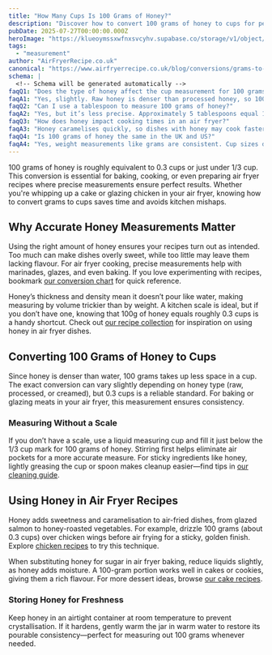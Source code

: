 ```yaml
---
title: "How Many Cups Is 100 Grams of Honey?"
description: "Discover how to convert 100 grams of honey to cups for perfect baking and cooking every time. Includes air fryer tips!"
pubDate: 2025-07-27T00:00:00.000Z
heroImage: "https://klueoymssxwfnxsvcyhv.supabase.co/storage/v1/object/public/Shmucket/how-many-cups-is-100-grams-of-honey.webp"
tags:
  - "measurement"
author: "AirFryerRecipe.co.uk"
canonical: "https://www.airfryerrecipe.co.uk/blog/conversions/grams-to-cups/how-many-cups-is-100-grams-of-honey"
schema: |
  <!-- Schema will be generated automatically -->
faqQ1: "Does the type of honey affect the cup measurement for 100 grams?"
faqA1: "Yes, slightly. Raw honey is denser than processed honey, so 100 grams may fill slightly less than 0.3 cups. For most recipes, the difference is negligible, but for precision baking, weighing is best."
faqQ2: "Can I use a tablespoon to measure 100 grams of honey?"
faqA2: "Yes, but it’s less precise. Approximately 5 tablespoons equal 100 grams of honey. For accuracy, especially in baking, a kitchen scale or the 0.3-cup measure is recommended."
faqQ3: "How does honey impact cooking times in an air fryer?"
faqA3: "Honey caramelises quickly, so dishes with honey may cook faster. Reduce air fryer temperature by 5–10°C or check food earlier to prevent burning."
faqQ4: "Is 100 grams of honey the same in the UK and US?"
faqA4: "Yes, weight measurements like grams are consistent. Cup sizes differ slightly, but 100 grams of honey is roughly 0.3 cups in both regions."
---
```

<p>100 grams of honey is roughly equivalent to 0.3 cups or just under 1/3 cup. This conversion is essential for baking, cooking, or even preparing air fryer recipes where precise measurements ensure perfect results. Whether you're whipping up a cake or glazing chicken in your air fryer, knowing how to convert grams to cups saves time and avoids kitchen mishaps.</p>  

<h2>Why Accurate Honey Measurements Matter</h2>  
<p>Using the right amount of honey ensures your recipes turn out as intended. Too much can make dishes overly sweet, while too little may leave them lacking flavour. For air fryer cooking, precise measurements help with marinades, glazes, and even baking. If you love experimenting with recipes, bookmark <a href=https://www.airfryerrecipe.co.uk/air-fryer-conversion-chart>our conversion chart</a> for quick reference.</p>  

<p>Honey’s thickness and density mean it doesn’t pour like water, making measuring by volume trickier than by weight. A kitchen scale is ideal, but if you don’t have one, knowing that 100g of honey equals roughly 0.3 cups is a handy shortcut. Check out <a href=https://www.airfryerrecipe.co.uk/recipes>our recipe collection</a> for inspiration on using honey in air fryer dishes.</p>  

<h2>Converting 100 Grams of Honey to Cups</h2>  
<p>Since honey is denser than water, 100 grams takes up less space in a cup. The exact conversion can vary slightly depending on honey type (raw, processed, or creamed), but 0.3 cups is a reliable standard. For baking or glazing meats in your air fryer, this measurement ensures consistency.</p>  

<h3>Measuring Without a Scale</h3>  
<p>If you don’t have a scale, use a liquid measuring cup and fill it just below the 1/3 cup mark for 100 grams of honey. Stirring first helps eliminate air pockets for a more accurate measure. For sticky ingredients like honey, lightly greasing the cup or spoon makes cleanup easier—find tips in <a href=https://www.airfryerrecipe.co.uk/air-fryer-cleaner>our cleaning guide</a>.</p>  

<h2>Using Honey in Air Fryer Recipes</h2>  
<p>Honey adds sweetness and caramelisation to air-fried dishes, from glazed salmon to honey-roasted vegetables. For example, drizzle 100 grams (about 0.3 cups) over chicken wings before air frying for a sticky, golden finish. Explore <a href=https://www.airfryerrecipe.co.uk/recipe-category/chicken>chicken recipes</a> to try this technique.</p>  

<p>When substituting honey for sugar in air fryer baking, reduce liquids slightly, as honey adds moisture. A 100-gram portion works well in cakes or cookies, giving them a rich flavour. For more dessert ideas, browse <a href=https://www.airfryerrecipe.co.uk/recipe-category/cakes>our cake recipes</a>.</p>  

<h3>Storing Honey for Freshness</h3>  
<p>Keep honey in an airtight container at room temperature to prevent crystallisation. If it hardens, gently warm the jar in warm water to restore its pourable consistency—perfect for measuring out 100 grams whenever needed.</p>
